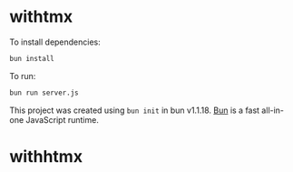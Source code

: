 # withtmx

To install dependencies:

```bash
bun install
```

To run:

```bash
bun run server.js
```

This project was created using `bun init` in bun v1.1.18. [Bun](https://bun.sh) is a fast all-in-one JavaScript runtime.
# withhtmx
